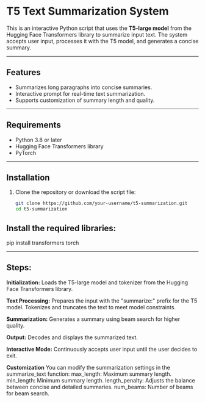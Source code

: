 # T5 Text Summarization System

This is an interactive Python script that uses the **T5-large model** from the Hugging Face Transformers library to summarize input text. The system accepts user input, processes it with the T5 model, and generates a concise summary.

---

## **Features**
- Summarizes long paragraphs into concise summaries.
- Interactive prompt for real-time text summarization.
- Supports customization of summary length and quality.

---

## **Requirements**
- Python 3.8 or later
- Hugging Face Transformers library
- PyTorch

---

## **Installation**
1. Clone the repository or download the script file:
   ```bash
   git clone https://github.com/your-username/t5-summarization.git
   cd t5-summarization
   
## **Install the required libraries:**

pip install transformers torch

---
## **Steps:** ##
**Initialization:**
Loads the T5-large model and tokenizer from the Hugging Face Transformers library.

**Text Processing:**
Prepares the input with the "summarize:" prefix for the T5 model.
Tokenizes and truncates the text to meet model constraints.

**Summarization:**
Generates a summary using beam search for higher quality.

**Output:**
Decodes and displays the summarized text.

**Interactive Mode:**
Continuously accepts user input until the user decides to exit.

**Customization**
You can modify the summarization settings in the summarize_text function:
max_length: Maximum summary length.
min_length: Minimum summary length.
length_penalty: Adjusts the balance between concise and detailed summaries.
num_beams: Number of beams for beam search.
